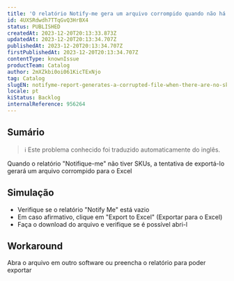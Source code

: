 ```yaml
---
title: 'O relatório Notify-me gera um arquivo corrompido quando não há SKUs encontrados'
id: 4UXSRdwdh7TTqGvQ3HrBX4
status: PUBLISHED
createdAt: 2023-12-20T20:13:33.873Z
updatedAt: 2023-12-20T20:13:34.707Z
publishedAt: 2023-12-20T20:13:34.707Z
firstPublishedAt: 2023-12-20T20:13:34.707Z
contentType: knownIssue
productTeam: Catalog
author: 2mXZkbi0oi061KicTExNjo
tag: Catalog
slugEN: notifyme-report-generates-a-corrupted-file-when-there-are-no-skus-found
locale: pt
kiStatus: Backlog
internalReference: 956264
---
```


## Sumário

>ℹ️ Este problema conhecido foi traduzido automaticamente do inglês.


Quando o relatório "Notifique-me" não tiver SKUs, a tentativa de exportá-lo gerará um arquivo corrompido para o Excel

## Simulação



- Verifique se o relatório "Notify Me" está vazio
- Em caso afirmativo, clique em "Export to Excel" (Exportar para o Excel)
- Faça o download do arquivo e verifique se é possível abri-l

## Workaround


Abra o arquivo em outro software ou preencha o relatório para poder exportar





